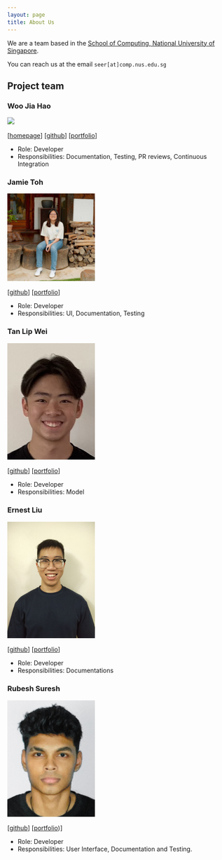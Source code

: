 ```yaml
---
layout: page
title: About Us
---
```


We are a team based in the [School of Computing, National University of Singapore](http://www.comp.nus.edu.sg).

You can reach us at the email `seer[at]comp.nus.edu.sg`

## Project team

### Woo Jia Hao

<img src="images/woojiahao.png" width="200px">

[[homepage](https://woojiahao.com/)]
[[github](https://github.com/woojiahao)]
[[portfolio](team/woojiahao.md)]

* Role: Developer 
* Responsibilities: Documentation, Testing, PR reviews, Continuous Integration

### Jamie Toh

<img src="images/jamz903.png" width="200px">

[[github](http://github.com/jamz903)]
[[portfolio](team/jamz903.md)]

* Role: Developer
* Responsibilities: UI, Documentation, Testing

### Tan Lip Wei

<img src="images/lipwei1808.png" width="200px">

[[github](http://github.com/lipwei1808)] [[portfolio](team/lipwei1808.md)]

* Role: Developer
* Responsibilities: Model

### Ernest Liu

<img src="images/elhy1999.png" width="200px">

[[github](http://github.com/elhy1999)]
[[portfolio](team/elhy1999.md)]

* Role: Developer
* Responsibilities: Documentations

### Rubesh Suresh

<img src="images/sp4ce-cowboy.png" width="200px">

[[github](http://github.com/sp4ce-cowboy)]
[[portfolio](team/sp4ce-cowboy.md))]

* Role: Developer
* Responsibilities: User Interface, Documentation and Testing.
